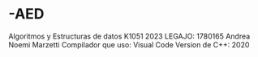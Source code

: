 # -AED
Algoritmos y Estructuras de datos
K1051
2023
LEGAJO: 1780165
Andrea Noemi Marzetti 
Compilador que uso: Visual Code 
Version de C++: 2020
